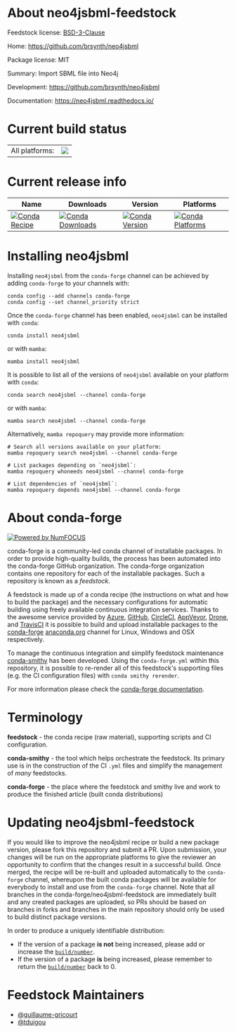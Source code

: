 About neo4jsbml-feedstock
=========================

Feedstock license: [BSD-3-Clause](https://github.com/conda-forge/neo4jsbml-feedstock/blob/main/LICENSE.txt)

Home: https://github.com/brsynth/neo4jsbml

Package license: MIT

Summary: Import SBML file into Neo4j

Development: https://github.com/brsynth/neo4jsbml

Documentation: https://neo4jsbml.readthedocs.io/

Current build status
====================


<table><tr><td>All platforms:</td>
    <td>
      <a href="https://dev.azure.com/conda-forge/feedstock-builds/_build/latest?definitionId=18910&branchName=main">
        <img src="https://dev.azure.com/conda-forge/feedstock-builds/_apis/build/status/neo4jsbml-feedstock?branchName=main">
      </a>
    </td>
  </tr>
</table>

Current release info
====================

| Name | Downloads | Version | Platforms |
| --- | --- | --- | --- |
| [![Conda Recipe](https://img.shields.io/badge/recipe-neo4jsbml-green.svg)](https://anaconda.org/conda-forge/neo4jsbml) | [![Conda Downloads](https://img.shields.io/conda/dn/conda-forge/neo4jsbml.svg)](https://anaconda.org/conda-forge/neo4jsbml) | [![Conda Version](https://img.shields.io/conda/vn/conda-forge/neo4jsbml.svg)](https://anaconda.org/conda-forge/neo4jsbml) | [![Conda Platforms](https://img.shields.io/conda/pn/conda-forge/neo4jsbml.svg)](https://anaconda.org/conda-forge/neo4jsbml) |

Installing neo4jsbml
====================

Installing `neo4jsbml` from the `conda-forge` channel can be achieved by adding `conda-forge` to your channels with:

```
conda config --add channels conda-forge
conda config --set channel_priority strict
```

Once the `conda-forge` channel has been enabled, `neo4jsbml` can be installed with `conda`:

```
conda install neo4jsbml
```

or with `mamba`:

```
mamba install neo4jsbml
```

It is possible to list all of the versions of `neo4jsbml` available on your platform with `conda`:

```
conda search neo4jsbml --channel conda-forge
```

or with `mamba`:

```
mamba search neo4jsbml --channel conda-forge
```

Alternatively, `mamba repoquery` may provide more information:

```
# Search all versions available on your platform:
mamba repoquery search neo4jsbml --channel conda-forge

# List packages depending on `neo4jsbml`:
mamba repoquery whoneeds neo4jsbml --channel conda-forge

# List dependencies of `neo4jsbml`:
mamba repoquery depends neo4jsbml --channel conda-forge
```


About conda-forge
=================

[![Powered by
NumFOCUS](https://img.shields.io/badge/powered%20by-NumFOCUS-orange.svg?style=flat&colorA=E1523D&colorB=007D8A)](https://numfocus.org)

conda-forge is a community-led conda channel of installable packages.
In order to provide high-quality builds, the process has been automated into the
conda-forge GitHub organization. The conda-forge organization contains one repository
for each of the installable packages. Such a repository is known as a *feedstock*.

A feedstock is made up of a conda recipe (the instructions on what and how to build
the package) and the necessary configurations for automatic building using freely
available continuous integration services. Thanks to the awesome service provided by
[Azure](https://azure.microsoft.com/en-us/services/devops/), [GitHub](https://github.com/),
[CircleCI](https://circleci.com/), [AppVeyor](https://www.appveyor.com/),
[Drone](https://cloud.drone.io/welcome), and [TravisCI](https://travis-ci.com/)
it is possible to build and upload installable packages to the
[conda-forge](https://anaconda.org/conda-forge) [anaconda.org](https://anaconda.org/)
channel for Linux, Windows and OSX respectively.

To manage the continuous integration and simplify feedstock maintenance
[conda-smithy](https://github.com/conda-forge/conda-smithy) has been developed.
Using the ``conda-forge.yml`` within this repository, it is possible to re-render all of
this feedstock's supporting files (e.g. the CI configuration files) with ``conda smithy rerender``.

For more information please check the [conda-forge documentation](https://conda-forge.org/docs/).

Terminology
===========

**feedstock** - the conda recipe (raw material), supporting scripts and CI configuration.

**conda-smithy** - the tool which helps orchestrate the feedstock.
                   Its primary use is in the construction of the CI ``.yml`` files
                   and simplify the management of *many* feedstocks.

**conda-forge** - the place where the feedstock and smithy live and work to
                  produce the finished article (built conda distributions)


Updating neo4jsbml-feedstock
============================

If you would like to improve the neo4jsbml recipe or build a new
package version, please fork this repository and submit a PR. Upon submission,
your changes will be run on the appropriate platforms to give the reviewer an
opportunity to confirm that the changes result in a successful build. Once
merged, the recipe will be re-built and uploaded automatically to the
`conda-forge` channel, whereupon the built conda packages will be available for
everybody to install and use from the `conda-forge` channel.
Note that all branches in the conda-forge/neo4jsbml-feedstock are
immediately built and any created packages are uploaded, so PRs should be based
on branches in forks and branches in the main repository should only be used to
build distinct package versions.

In order to produce a uniquely identifiable distribution:
 * If the version of a package **is not** being increased, please add or increase
   the [``build/number``](https://docs.conda.io/projects/conda-build/en/latest/resources/define-metadata.html#build-number-and-string).
 * If the version of a package **is** being increased, please remember to return
   the [``build/number``](https://docs.conda.io/projects/conda-build/en/latest/resources/define-metadata.html#build-number-and-string)
   back to 0.

Feedstock Maintainers
=====================

* [@guillaume-gricourt](https://github.com/guillaume-gricourt/)
* [@tduigou](https://github.com/tduigou/)

